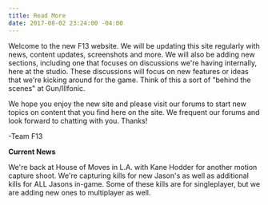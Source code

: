 ```yaml
---
title: Read More
date: 2017-08-02 23:24:00 -04:00
---
```


Welcome to the new F13 website. We will be updating this site regularly with news, content updates, screenshots and more. We will also be adding new sections, including one that focuses on discussions we're having internally, here at the studio. These discussions will focus on new features or ideas that we're kicking around for the game. Think of this a sort of "behind the scenes" at Gun/Illfonic. 

We hope you enjoy the new site and please visit our forums to start new topics on content that you find here on the site. We frequent our forums and look forward to chatting with you. Thanks!

-Team F13  

**Current News**

We're back at House of Moves in L.A. with Kane Hodder for another motion capture shoot.  We're capturing kills for new Jason's as well as additional kills for ALL Jasons in-game. Some of these kills are for singleplayer, but we are adding new ones to multiplayer as well. 